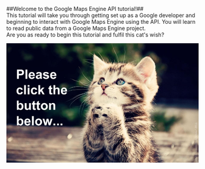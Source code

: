 ##Welcome to the Google Maps Engine API tutorial!##  
This tutorial will take you through getting set up as a Google developer and beginning to interact with Google Maps Engine using the API. You will learn to read public data from a Google Maps Engine project.  
Are you as ready to begin this tutorial and fulfil this cat's wish?

![introduction-cat-image](UI-Mocks/Images/introduction-cat.png "Meow!")